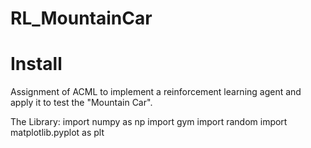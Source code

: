# RL_MountainCar


# Install
Assignment of ACML to implement a reinforcement learning agent and apply it to test the "Mountain Car".

The Library:
import numpy as np
import gym
import random
import matplotlib.pyplot as plt
